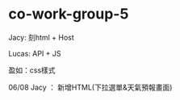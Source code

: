 # co-work-group-5


Jacy: 刻html + Host

Lucas: API + JS

盈如：css樣式




06/08 Jacy ： 新增HTML(下拉選單&天氣預報畫面)


